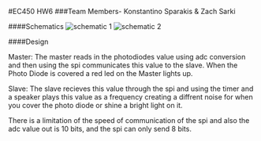 #EC450 HW6
###Team Members- Konstantino Sparakis & Zach Sarki

####Schematics
![schematic 1](https://raw.githubusercontent.com/Giles-ECE-BU/ksparakis/master/ec450-hw6-sparakis/schematic/Slide2.png?token=AEOE93v8ZOeNTFSf1AbGzeGaWsKVQP-wks5VMcxawA%3D%3D)
![schematic 2](https://raw.githubusercontent.com/Giles-ECE-BU/ksparakis/master/ec450-hw6-sparakis/schematic/Slide1.png?token=AEOE9zyszCjW8XkJvAgqjVHkYsxD6TZNks5VMcv6wA%3D%3D)

####Design

Master: The master reads in the photodiodes value using adc conversion and then using the spi communicates this value to the slave. When the Photo Diode is covered a red led on the Master lights up.

Slave: The slave recieves this value through the spi and using the timer and a speaker plays this value as a frequency creating a diffrent noise for when you cover the photo diode or shine a bright light on it.

There is a limitation of the speed of communication of the spi and also the adc value out is 10 bits, and the spi can only send 8 bits.
